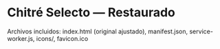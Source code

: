 # Chitré Selecto — Restaurado

Archivos incluidos: index.html (original ajustado), manifest.json, service-worker.js, icons/, favicon.ico
